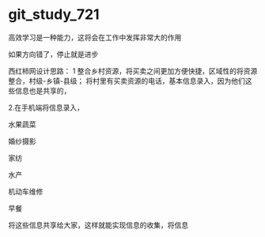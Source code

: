 # git_study_721
高效学习是一种能力，这将会在工作中发挥非常大的作用

如果方向错了，停止就是进步


西红柿网设计思路：
1 整合乡村资源，将买卖之间更加方便快捷，区域性的将资源整合，村级-乡镇-县级；
  将村里有买卖资源的电话，基本信息录入，因为他们这些信息也是共享的，
  
2.在手机端将信息录入，

水果蔬菜

婚纱摄影

家纺

水产

机动车维修

早餐

将这些信息共享给大家，这样就能实现信息的收集，将信息
